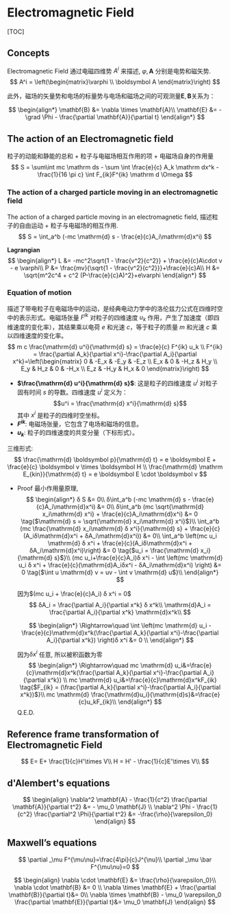 # Electromagnetic Field

[TOC]

## Concepts

Electromagnetic Field 通过电磁四维势 $A^i$ 来描述, $\varphi, \boldsymbol A$ 分别是电势和磁矢势.
$$
A^i = \left(\begin{matrix}\varphi \\ \boldsymbol A \end{matrix}\right)
$$

此外，磁场的矢量势和电场的标量势与电场和磁场之间的可观测量$\boldsymbol E, \boldsymbol B$关系为：

$$
\begin{align*}
\mathbf{B} &= \nabla \times \mathbf{A}\\
\mathbf{E} &= -\grad \Phi - \frac{\partial \mathbf{A}}{\partial t}
\end{align*}
$$

## The action of an Electromagnetic field

粒子的动能和静能的总和 + 粒子与电磁场相互作用的项 + 电磁场自身的作用量
$$
S = \sum\int mc \mathrm ds - \sum \int \frac{e}{c} A_k \mathrm dx^k - \frac{1}{16 \pi c} \int F_{ik}F^{ik} \mathrm d \Omega
$$

### The action of a charged particle moving in an electromagnetic field

The action of a charged particle moving in an electromagnetic field, 描述粒子的自由运动 + 粒子与电磁场的相互作用.
$$
S = \int_a^b (-mc \mathrm{d} s - \frac{e}{c}A_i\mathrm{d}x^i)
$$

**Lagrangian**
$$
\begin{align*}
L &= -mc^2\sqrt{1 - \frac{v^2}{c^2}} + \frac{e}{c}A\cdot v - e \varphi\\
P &= \frac{mv}{\sqrt{1 - \frac{v^2}{c^2}}}+\frac{e}{c}A\\
H &= \sqrt{m^2c^4 + c^2 (P-\frac{e}{c}A)^2}+e\varphi
\end{align*}
$$

### Equation of motion

描述了带电粒子在电磁场中的运动，是经典电动力学中的洛伦兹力公式在四维时空中的表示形式。电磁场张量 $F^{ik}$ 对粒子的四维速度 $u_k$ 作用，产生了加速度（即四维速度的变化率），其结果乘以电荷 $e$ 和光速 $c$，等于粒子的质量 $m$ 和光速 $c$ 乘以四维速度的变化率。
$$
m c \frac{\mathrm{d} u^i}{\mathrm{d} s} = \frac{e}{c} F^{ik} u_k \\
F^{ik} = \frac{\partial A_k}{\partial x^i}-\frac{\partial A_i}{\partial x^k}=\left(\begin{matrix} 0 & -E_x & -E_y & -E_z \\ E_x & 0 & -H_z & H_y \\ E_y & H_z & 0 & -H_x \\ E_z & -H_y  & H_x & 0 \end{matrix}\right)
$$

- **$\frac{\mathrm{d} u^i}{\mathrm{d} s}$**: 这是粒子的四维速度 $u^i$ 对粒子固有时间 $s$ 的导数。四维速度 $u^i$ 定义为：
  $$u^i = \frac{\mathrm{d} x^i}{\mathrm{d} s}$$
  其中 $x^i$ 是粒子的四维时空坐标。
- **$F^{ik}$**: 电磁场张量，它包含了电场和磁场的信息。
- **$u_k$**: 粒子的四维速度的共变分量（下标形式）。

三维形式:
$$
\frac{\mathrm{d} \boldsymbol p}{\mathrm{d} t} = e \boldsymbol E + \frac{e}{c} \boldsymbol v \times \boldsymbol H \\
\frac{\mathrm{d} \mathrm E_{kin}}{\mathrm{d} t} = e \boldsymbol E \cdot \boldsymbol v
$$

- Proof
  最小作用量原理, 
  $$
  \begin{align*}
  δ S &= 0\\
  δ\int_a^b (-mc \mathrm{d} s - \frac{e}{c}A_i\mathrm{d}x^i) &= 0\\
  δ\int_a^b (mc \sqrt{\mathrm{d} x_i\mathrm{d} x^i} + \frac{e}{c}A_i\mathrm{d}x^i) &= 0   \tag{$\mathrm{d} s = \sqrt{\mathrm{d} x_i\mathrm{d} x^i}$}\\
  \int_a^b (mc \frac{\mathrm{d} x_i\mathrm{d} δ x^i}{\mathrm{d} s} + \frac{e}{c}(A_iδ\mathrm{d}x^i + δA_i\mathrm{d}x^i)) &= 0\\
  \int_a^b \left(mc u_i \mathrm{d} δ x^i + \frac{e}{c}(A_iδ\mathrm{d}x^i + δA_i\mathrm{d}x^i)\right) &= 0 \tag{$u_i = \frac{\mathrm{d} x_i}{\mathrm{d} s}$}\\
  (mc u_i+\frac{e}{c}A_i)δ x^i - \int \left(mc \mathrm{d} u_i  δ x^i + \frac{e}{c}(\mathrm{d}A_iδx^i -  δA_i\mathrm{d}x^i) \right) &= 0 \tag{$\int u \mathrm{d} v = uv - \int v \mathrm{d} u$}\\
  \end{align*}
  $$
  
  因为$(mc u_i + \frac{e}{c}A_i)  δ x^i = 0$
  $$
  δA_i = \frac{\partial A_i}{\partial x^k} δ x^k\\
  \mathrm{d}A_i = \frac{\partial A_i}{\partial x^k} \mathrm{d}x^k\\
  $$
  
  $$
  \begin{align*}
  \Rightarrow\quad \int \left(mc \mathrm{d} u_i - \frac{e}{c}\mathrm{d}x^k(\frac{\partial A_k}{\partial x^i}-\frac{\partial A_i}{\partial x^k}) \right)δ x^i &= 0 \\
  \end{align*}
  $$
  
  因为$δ x^i$ 任意, 所以被积函数为零
  $$
  \begin{align*}
  \Rightarrow\quad mc \mathrm{d} u_i&=\frac{e}{c}\mathrm{d}x^k(\frac{\partial A_k}{\partial x^i}-\frac{\partial A_i}{\partial x^k}) \\
  mc \mathrm{d} u_i&=\frac{e}{c}\mathrm{d}x^kF_{ik} \tag{$F_{ik} = (\frac{\partial A_k}{\partial x^i}-\frac{\partial A_i}{\partial x^k})$}\\
  mc \mathrm{d} \frac{\mathrm{d}u_i}{\mathrm{d}s}&=\frac{e}{c}u_kF_{ik}\\
  \end{align*}
  $$
  Q.E.D.



## Reference frame transformation of Electromagnetic Field

$$
E= E+ \frac{1}{c}H'\times V\\
H = H' - \frac{1}{c}E'\times V\\
$$



## d'Alembert's equations

$$
\begin{align}
\nabla^2 \mathbf{A} - \frac{1}{c^2} \frac{\partial \mathbf{A}}{\partial t^2} &= - \mu_0 \mathbf{J} \\
\nabla^2 \Phi - \frac{1}{c^2} \frac{\partial^2 \Phi}{\partial t^2} &= -\frac{\rho}{\varepsilon_0}
\end{align}
$$


## Maxwell’s equations

$$
\partial _\mu F^{\mu\nu}=\frac{4\pi}{c}J^{\nu}\\
\partial _\mu \bar F^{\mu\nu}=0
$$


$$
\begin{align}
\nabla \cdot \mathbf{E} &= \frac{\rho}{\varepsilon_0}\\
\nabla \cdot \mathbf{B} &= 0 \\
\nabla \times \mathbf{E} + \frac{\partial \mathbf{B}}{\partial t}&= 0\\
\nabla \times \mathbf{B} - \mu_0 \varepsilon_0 \frac{\partial \mathbf{E}}{\partial t}&=  \mu_0 \mathbf{J} 
\end{align}
$$
